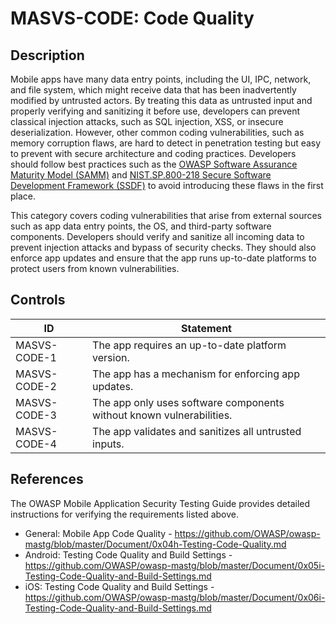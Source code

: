 # MASVS-CODE: Code Quality

## Description

Mobile apps have many data entry points, including the UI, IPC, network, and file system, which might receive data that has been inadvertently modified by untrusted actors. By treating this data as untrusted input and properly verifying and sanitizing it before use, developers can prevent classical injection attacks, such as SQL injection, XSS, or insecure deserialization. However, other common coding vulnerabilities, such as memory corruption flaws, are hard to detect in penetration testing but easy to prevent with secure architecture and coding practices. Developers should follow best practices such as the [OWASP Software Assurance Maturity Model (SAMM)](https://owaspsamm.org/model/) and [NIST.SP.800-218 Secure Software Development Framework (SSDF)](https://nvlpubs.nist.gov/nistpubs/SpecialPublications/NIST.SP.800-218.pdf) to avoid introducing these flaws in the first place.

This category covers coding vulnerabilities that arise from external sources such as app data entry points, the OS, and third-party software components. Developers should verify and sanitize all incoming data to prevent injection attacks and bypass of security checks. They should also enforce app updates and ensure that the app runs up-to-date platforms to protect users from known vulnerabilities.

## Controls

| ID | Statement |
|----|-----------|
| MASVS-CODE-1 | The app requires an up-to-date platform version. |
| MASVS-CODE-2 | The app has a mechanism for enforcing app updates. |
| MASVS-CODE-3 | The app only uses software components without known vulnerabilities. |
| MASVS-CODE-4 | The app validates and sanitizes all untrusted inputs. |

## References

The OWASP Mobile Application Security Testing Guide provides detailed instructions for verifying the requirements listed above.

- General: Mobile App Code Quality - <https://github.com/OWASP/owasp-mastg/blob/master/Document/0x04h-Testing-Code-Quality.md>
- Android: Testing Code Quality and Build Settings - <https://github.com/OWASP/owasp-mastg/blob/master/Document/0x05i-Testing-Code-Quality-and-Build-Settings.md>
- iOS: Testing Code Quality and Build Settings - <https://github.com/OWASP/owasp-mastg/blob/master/Document/0x06i-Testing-Code-Quality-and-Build-Settings.md>
